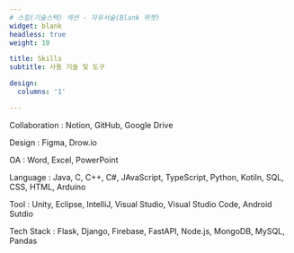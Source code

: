 ```yaml
---
# 스킬(기술스택) 섹션 - 자유서술(Blank 위젯)
widget: blank
headless: true
weight: 10

title: Skills
subtitle: 사용 기술 및 도구

design:
  columns: '1'

---
```


Collaboration : Notion, GitHub, Google Drive 

Design : Figma, Drow.io

OA : Word, Excel, PowerPoint

Language : Java, C, C++, C#, JAvaScript, TypeScript, Python, Kotiln, SQL, CSS, HTML, Arduino

Tool : Unity, Eclipse, IntelliJ, Visual Studio, Visual Studio Code, Android Sutdio

Tech Stack : Flask, Django, Firebase, FastAPI, Node.js, MongoDB, MySQL, Pandas



